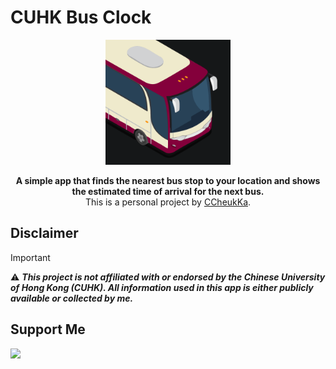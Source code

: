 # CUHK Bus Clock

<div align="center">

<picture>
    <img width="200px" src="https://github.com/CCheukKa/CUHK-bus-clock/blob/main/assets/images/icon.png?raw=true" />
</picture>


**A simple app that finds the nearest bus stop to your location and shows the estimated time of arrival for the next bus.**  
This is a personal project by [CCheukKa](https://github.com/CCheukKa).  

</div>

## Disclaimer
> [!IMPORTANT]  
> ⚠️ ***This project is not affiliated with or endorsed by the Chinese University of Hong Kong (CUHK). All information used in this app is either publicly available or collected by me.***

## Support Me

<a href="https://www.buymeacoffee.com/CCheukKa"><img src="https://img.buymeacoffee.com/button-api/?text=Buy me a coffee&emoji=&slug=CCheukKa&button_colour=5F7FFF&font_colour=ffffff&font_family=Bree&outline_colour=000000&coffee_colour=FFDD00" /></a>